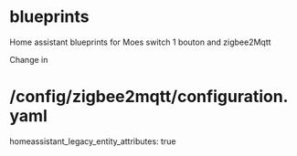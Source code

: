 # blueprints
Home assistant blueprints for Moes switch 1 bouton and zigbee2Mqtt

Change in 
# /config/zigbee2mqtt/configuration.yaml
homeassistant_legacy_entity_attributes: true

